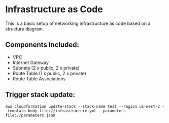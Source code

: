# Infrastructure as Code

This is a basic setup of networking infrastructure as code based on a structure diagram.

## Components included:

- VPC
- Internet Gateway
- Subnets (2 x public, 2 x private)
- Route Table (1 x public, 2 x private)
- Route Table Associations

## Trigger stack update:

``` aws cloudformation update-stack --stack-name test --region us-west-2 --template-body file://infrastructure.yml --parameters file://parameters.json ```